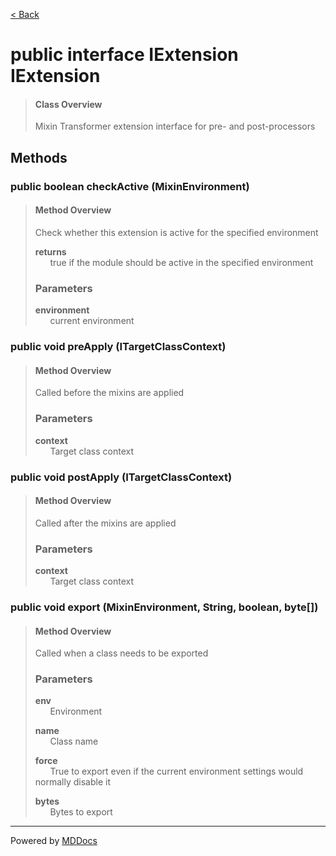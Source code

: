 [< Back](../README.md)
# public interface IExtension IExtension #
>#### Class Overview ####
>Mixin Transformer extension interface for pre- and post-processors
## Methods ##
### public boolean checkActive (MixinEnvironment) ###
>#### Method Overview ####
>Check whether this extension is active for the specified environment
>
>**returns**<br />
>&nbsp;&nbsp;&nbsp;&nbsp;&nbsp;&nbsp;true if the module should be active in the specified environment
>
>### Parameters ###
>**environment**<br />
>&nbsp;&nbsp;&nbsp;&nbsp;&nbsp;&nbsp;current environment
>
### public void preApply (ITargetClassContext) ###
>#### Method Overview ####
>Called before the mixins are applied
>
>### Parameters ###
>**context**<br />
>&nbsp;&nbsp;&nbsp;&nbsp;&nbsp;&nbsp;Target class context
>
### public void postApply (ITargetClassContext) ###
>#### Method Overview ####
>Called after the mixins are applied
>
>### Parameters ###
>**context**<br />
>&nbsp;&nbsp;&nbsp;&nbsp;&nbsp;&nbsp;Target class context
>
### public void export (MixinEnvironment, String, boolean, byte[]) ###
>#### Method Overview ####
>Called when a class needs to be exported
>
>### Parameters ###
>**env**<br />
>&nbsp;&nbsp;&nbsp;&nbsp;&nbsp;&nbsp;Environment
>
>**name**<br />
>&nbsp;&nbsp;&nbsp;&nbsp;&nbsp;&nbsp;Class name
>
>**force**<br />
>&nbsp;&nbsp;&nbsp;&nbsp;&nbsp;&nbsp;True to export even if the current environment settings
      would normally disable it
>
>**bytes**<br />
>&nbsp;&nbsp;&nbsp;&nbsp;&nbsp;&nbsp;Bytes to export
>

---
Powered by [MDDocs](https://github.com/VRCube/MDDocs)